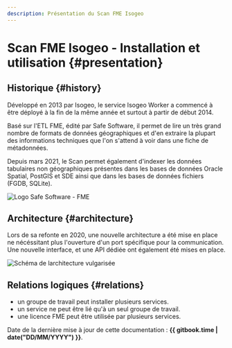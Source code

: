 ```yaml
---
description: Présentation du Scan FME Isogeo
---
```


# Scan FME Isogeo - Installation et utilisation {#presentation}

## Historique {#history}

Développé en 2013 par Isogeo, le service Isogeo Worker a commencé à être déployé à la fin de la même année et surtout à partir de début 2014.

Basé sur l'ETL FME, édité par Safe Software, il permet de lire un très grand nombre de formats de données géographiques et d'en extraire la plupart des informations techniques que l'on s'attend à voir dans une fiche de métadonnées.

Depuis mars 2021, le Scan permet également d'indexer les données tabulaires non géographiques présentes dans les bases de données Oracle Spatial, PostGIS et SDE ainsi que dans les bases de données fichiers (FGDB, SQLite). 

![Logo Safe Software - FME](/assets/logo_safe_fme.png)


## Architecture {#architecture}

Lors de sa refonte en 2020, une nouvelle architecture a été mise en place ne nécéssitant plus l'ouverture d'un port spécifique pour la communication. Une nouvelle interface, et une API dédiée ont également été mises en place.

![Schéma de larchitecture vulgarisée](/assets/architecture.png "Architecture globale du service de scan Isogeo")

## Relations logiques {#relations}

* un groupe de travail peut installer plusieurs services.
* un service ne peut être lié qu'à un seul groupe de travail.
* une licence FME peut être utilisée par plusieurs services.

<!-- ## Guide vidéo {#video}


{% youtube %}
<https://www.youtube.com/watch?v=gLCSeQZMqvs>
{% endyoutube %}

---- -->

Date de la dernière mise à jour de cette documentation : **{{ gitbook.time | date("DD/MM/YYYY") }}**.
